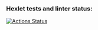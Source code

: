 ### Hexlet tests and linter status:
[![Actions Status](https://github.com/tolikhere/php-project-48/workflows/hexlet-check/badge.svg)](https://github.com/tolikhere/php-project-48/actions)
